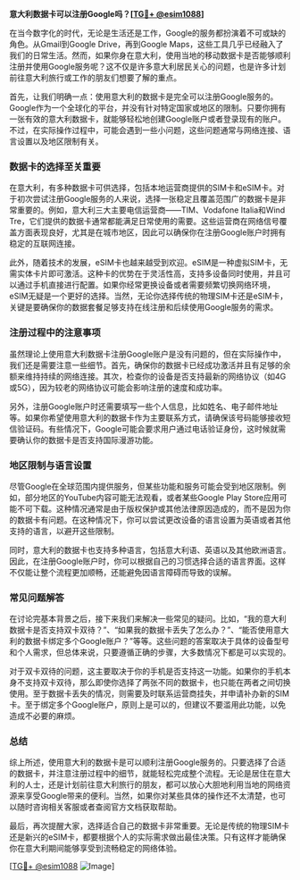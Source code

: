 **意大利数据卡可以注册Google吗？[[TG💪+ @esim1088](https://t.me/s/esim1088)]**

在当今数字化的时代，无论是生活还是工作，Google的服务都扮演着不可或缺的角色。从Gmail到Google Drive，再到Google Maps，这些工具几乎已经融入了我们的日常生活。然而，如果你身在意大利，使用当地的移动数据卡是否能够顺利注册并使用Google服务呢？这不仅是许多意大利居民关心的问题，也是许多计划前往意大利旅行或工作的朋友们想要了解的重点。

首先，让我们明确一点：使用意大利的数据卡是完全可以注册Google服务的。Google作为一个全球化的平台，并没有针对特定国家或地区的限制。只要你拥有一张有效的意大利数据卡，就能够轻松地创建Google账户或者登录现有的账户。不过，在实际操作过程中，可能会遇到一些小问题，这些问题通常与网络连接、语言设置以及地区限制有关。

### 数据卡的选择至关重要

在意大利，有多种数据卡可供选择，包括本地运营商提供的SIM卡和eSIM卡。对于初次尝试注册Google服务的人来说，选择一张稳定且覆盖范围广的数据卡是非常重要的。例如，意大利三大主要电信运营商——TIM、Vodafone Italia和Wind Tre，它们提供的数据卡通常都能满足日常使用的需要。这些运营商在网络信号覆盖方面表现良好，尤其是在城市地区，因此可以确保你在注册Google账户时拥有稳定的互联网连接。

此外，随着技术的发展，eSIM卡也越来越受到欢迎。eSIM是一种虚拟SIM卡，无需实体卡片即可激活。这种卡的优势在于灵活性高，支持多设备同时使用，并且可以通过手机直接进行配置。如果你经常更换设备或者需要频繁切换网络环境，eSIM无疑是一个更好的选择。当然，无论你选择传统的物理SIM卡还是eSIM卡，关键是要确保你的数据套餐足够支持在线注册和后续使用Google服务的需求。

### 注册过程中的注意事项

虽然理论上使用意大利数据卡注册Google账户是没有问题的，但在实际操作中，我们还是需要注意一些细节。首先，确保你的数据卡已经成功激活并且有足够的余额来维持持续的网络连接。其次，检查你的设备是否支持最新的网络协议（如4G或5G），因为较老的网络协议可能会影响注册的速度和成功率。

另外，注册Google账户时还需要填写一些个人信息，比如姓名、电子邮件地址等。如果你希望使用意大利的数据卡作为主要联系方式，请确保该号码能够接收短信验证码。有些情况下，Google可能会要求用户通过电话验证身份，这时候就需要确认你的数据卡是否支持国际漫游功能。

### 地区限制与语言设置

尽管Google在全球范围内提供服务，但某些功能和服务可能会受到地区限制。例如，部分地区的YouTube内容可能无法观看，或者某些Google Play Store应用可能不可下载。这种情况通常是由于版权保护或其他法律原因造成的，而不是因为你的数据卡有问题。在这种情况下，你可以尝试更改设备的语言设置为英语或者其他支持的语言，以避开这些限制。

同时，意大利的数据卡也支持多种语言，包括意大利语、英语以及其他欧洲语言。因此，在注册Google账户时，你可以根据自己的习惯选择合适的语言界面。这样不仅能让整个流程更加顺畅，还能避免因语言障碍而导致的误解。

### 常见问题解答

在讨论完基本背景之后，接下来我们来解决一些常见的疑问。比如，“我的意大利数据卡是否支持双卡双待？”、“如果我的数据卡丢失了怎么办？”、“能否使用意大利的数据卡绑定多个Google账户？”等等。这些问题的答案取决于具体的设备型号和个人需求，但总体来说，只要遵循正确的步骤，大多数情况下都是可以实现的。

对于双卡双待的问题，这主要取决于你的手机是否支持这一功能。如果你的手机本身不支持双卡双待，那么即使你选择了两张不同的数据卡，也只能在两者之间切换使用。至于数据卡丢失的情况，则需要及时联系运营商挂失，并申请补办新的SIM卡。至于绑定多个Google账户，原则上是可以的，但建议不要滥用此功能，以免造成不必要的麻烦。

### 总结

综上所述，使用意大利的数据卡是可以顺利注册Google服务的。只要选择了合适的数据卡，并注意注册过程中的细节，就能轻松完成整个流程。无论是居住在意大利的人士，还是计划前往意大利旅行的朋友，都可以放心大胆地利用当地的网络资源来享受Google带来的便利。当然，如果你对某些具体的操作还不太清楚，也可以随时咨询相关客服或者查阅官方文档获取帮助。

最后，再次提醒大家，选择适合自己的数据卡非常重要。无论是传统的物理SIM卡还是新兴的eSIM卡，都要根据个人的实际需求做出最佳决策。只有这样才能确保你在意大利期间能够享受到流畅稳定的网络体验。

[[TG💪+ @esim1088](https://t.me/s/esim1088) ![Image](https://i.postimg.cc/4NQfJmqS/Snipaste-2025-05-13-00-14-12.png)]